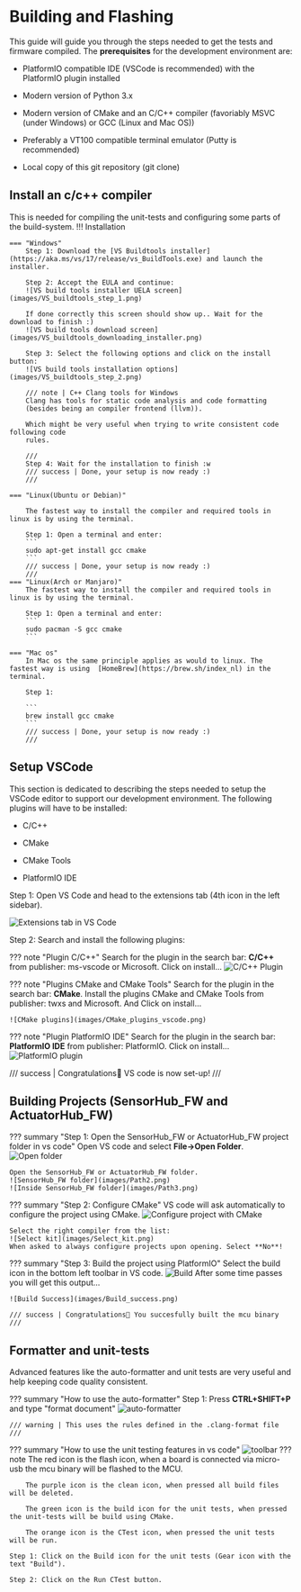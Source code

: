 # Building and Flashing

This guide will guide you through the steps needed to get the tests and firmware compiled. The **prerequisites** for the development environment are:

- PlatformIO compatible IDE (VSCode is recommended) with the PlatformIO plugin installed

- Modern version of Python 3.x

- Modern version of CMake and an C/C++ compiler (favoriably MSVC (under Windows) or GCC (Linux and Mac OS))

- Preferably a VT100 compatible terminal emulator (Putty is recommended)

- Local copy of this git repository (git clone)

## Install an c/c++ compiler

This is needed for compiling the unit-tests and configuring some parts of the build-system.
!!! Installation

	=== "Windows"
		Step 1: Download the [VS Buildtools installer](https://aka.ms/vs/17/release/vs_BuildTools.exe) and launch the installer.
		
		Step 2: Accept the EULA and continue:
		![VS build tools installer UELA screen](images/VS_buildtools_step_1.png)
		
		If done correctly this screen should show up.. Wait for the download to finish :)
		![VS build tools download screen](images/VS_buildtools_downloading_installer.png)
		
		Step 3: Select the following options and click on the install button:
		![VS build tools installation options](images/VS_buildtools_step_2.png)
		
		/// note | C++ Clang tools for Windows
		Clang has tools for static code analysis and code formatting
		(besides being an compiler frontend (llvm)).
		
		Which might be very useful when trying to write consistent code following code
		rules.
		
		///
		Step 4: Wait for the installation to finish :w
		/// success | Done, your setup is now ready :)
		///

	=== "Linux(Ubuntu or Debian)"

		The fastest way to install the compiler and required tools in linux is by using the terminal. 
		
		Step 1: Open a terminal and enter:
		```
		sudo apt-get install gcc cmake
		```
		/// success | Done, your setup is now ready :)
		///
	=== "Linux(Arch or Manjaro)"
		The fastest way to install the compiler and required tools in linux is by using the terminal. 
		
		Step 1: Open a terminal and enter:
		```
		sudo pacman -S gcc cmake
		```

	=== "Mac os"
		In Mac os the same principle applies as would to linux. The fastest way is using  [HomeBrew](https://brew.sh/index_nl) in the terminal.
		
		Step 1: 
		
		```
		brew install gcc cmake
		```
		/// success | Done, your setup is now ready :)
		///




## Setup VSCode
This section is dedicated to describing the steps needed to setup the VSCode editor to support our development environment. 
The following plugins will have to be installed:

- C/C++

- CMake

- CMake Tools

- PlatformIO IDE

Step 1: Open VS Code and head to the extensions tab (4th icon in the left sidebar). 

![Extensions tab in VS Code](images/extensions_tab_vscode.png)

Step 2: Search and install the following plugins:

??? note "Plugin C/C++"
	Search for the plugin in the search bar: **C/C++** from publisher: ms-vscode or Microsoft. Click on install...
	![C/C++ Plugin](images/C_CPP_Plugin_vs_code.png)
	
??? note "Plugins CMake and CMake Tools"
	Search for the plugin in the search bar: **CMake**. Install the plugins CMake and CMake Tools from publisher: twxs and Microsoft. And Click on install...
	
	![CMake plugins](images/CMake_plugins_vscode.png)
	
??? note "Plugin PlatformIO IDE"
	Search for the plugin in the search bar: **PlatformIO IDE** from publisher: PlatformIO. Click on install...
	![PlatformIO plugin](images/Platformio_plugin_vscode.png)
	
/// success | Congratulations🎉 VS code is now set-up!
///

## Building Projects (SensorHub_FW and ActuatorHub_FW)
??? summary "Step 1: Open the SensorHub_FW or ActuatorHub_FW project folder in vs code"
	Open VS code and select **File->Open Folder**. 
	![Open folder](images/Open_folder.png)
	
	Open the SensorHub_FW or ActuatorHub_FW folder.
	![SensorHub_FW folder](images/Path2.png)
	![Inside SensorHub_FW folder](images/Path3.png)

??? summary "Step 2: Configure CMake"
	VS code will ask automatically to configure the project using CMake. 
	![Configure project with CMake](images/Configure_project.png)
	
	Select the right compiler from the list:
	![Select kit](images/Select_kit.png)
	When asked to always configure projects upon opening. Select **No**!

??? summary "Step 3: Build the project using PlatformIO"
	Select the build icon in the bottom left toolbar in VS code. 
	![Build](images/Build.png)
	After some time passes you will get this output...
	
	![Build Success](images/Build_success.png)
	
	/// success | Congratulations🎉 You succesfully built the mcu binary
	///
	
## Formatter and unit-tests

Advanced features like the auto-formatter and unit tests are very useful and help keeping code quality consistent.  

??? summary "How to use the auto-formatter"
	Step 1: Press **CTRL+SHIFT+P** and type "format document"
	![auto-formatter](images/formatter.png)

	/// warning | This uses the rules defined in the .clang-format file
	///

??? summary "How to use the unit testing features in vs code"
	![toolbar](images/Toolbar_explanation.png)
	??? note
		The red icon is the flash icon, when a board is connected via micro-usb the mcu binary will be flashed to the MCU.
		
		The purple icon is the clean icon, when pressed all build files will be deleted.
		
		The green icon is the build icon for the unit tests, when pressed the unit-tests will be build using CMake.
		
		The orange icon is the CTest icon, when pressed the unit tests will be run.

	Step 1: Click on the Build icon for the unit tests (Gear icon with the text "Build").
	
	Step 2: Click on the Run CTest button.





